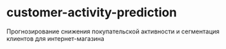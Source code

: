 # customer-activity-prediction
Прогнозирование снижения покупательской активности и сегментация клиентов для интернет-магазина
